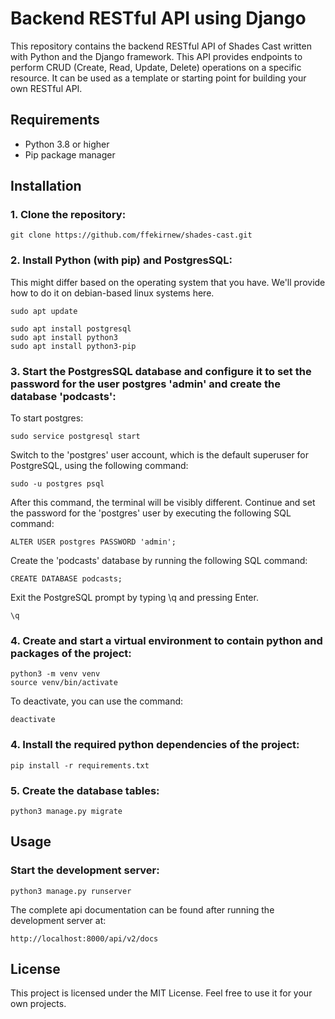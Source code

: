 # Backend RESTful API using Django
This repository contains the backend RESTful API of Shades Cast written with Python and the Django framework. This API provides endpoints to perform CRUD (Create, Read, Update, Delete) operations on a specific resource. It can be used as a template or starting point for building your own RESTful API.

## Requirements
- Python 3.8 or higher
- Pip package manager

## Installation
### 1. Clone the repository:
    git clone https://github.com/ffekirnew/shades-cast.git
### 2. Install Python (with pip) and PostgresSQL:
This might differ based on the operating system that you have. We'll provide how to do it on debian-based linux systems here.

    sudo apt update

    sudo apt install postgresql
    sudo apt install python3
    sudo apt install python3-pip

### 3. Start the PostgresSQL database and configure it to set the password for the user postgres 'admin' and create the database 'podcasts':
To start postgres:

    sudo service postgresql start

Switch to the 'postgres' user account, which is the default superuser for PostgreSQL, using the following command:

    sudo -u postgres psql

After this command, the terminal will be visibly different. Continue and set the password for the 'postgres' user by executing the following SQL command:

    ALTER USER postgres PASSWORD 'admin';

Create the 'podcasts' database by running the following SQL command:

    CREATE DATABASE podcasts;

Exit the PostgreSQL prompt by typing \q and pressing Enter. 

    \q

### 4. Create and start a virtual environment to contain python and packages of the project:
    python3 -m venv venv
    source venv/bin/activate

To deactivate, you can use the command:
    
    deactivate

### 4. Install the required python dependencies of the project:
    pip install -r requirements.txt
### 5. Create the database tables:
    python3 manage.py migrate
## Usage
### Start the development server:
    python3 manage.py runserver
The complete api documentation can be found after running the development server at:
    
    http://localhost:8000/api/v2/docs
## License
This project is licensed under the MIT License. Feel free to use it for your own projects.